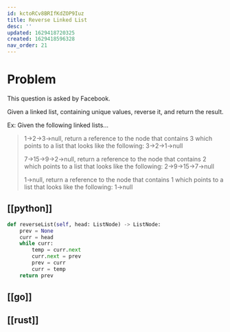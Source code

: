 ```yaml
---
id: kctoRCv8BRIfKdZOP9Iuz
title: Reverse Linked List
desc: ''
updated: 1629418720325
created: 1629418596328
nav_order: 21
---
```



# Problem

This question is asked by Facebook.

Given a linked list, containing unique values, reverse it, and return the result.

Ex: Given the following linked lists...

>1->2->3->null, return a reference to the node that contains 3 which points to a list that looks like the following: 3->2->1->null
>
>7->15->9->2->null, return a reference to the node that contains 2 which points to a list that looks like the following: 2->9->15->7->null
>
>1->null, return a reference to the node that contains 1 which points to a list that looks like the following: 1->null

## [[python]]

```python
def reverseList(self, head: ListNode) -> ListNode:
    prev = None
    curr = head
    while curr:
        temp = curr.next
        curr.next = prev
        prev = curr
        curr = temp
    return prev
```

## [[go]]

## [[rust]]
